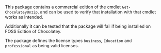 This package contains a commercial edition of the cmdlet `Get-ChocolateyUnzip`, and can be used to verify that installation with that cmdlet works as intended.

Additionally it can be tested that the package will fail if being installed on FOSS Edition of Chocolatey.

The package defines the license types `business`, `Education` and `professional` as being valid licenses.